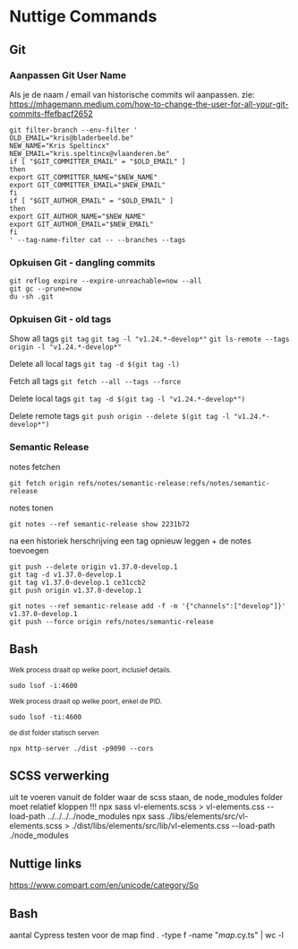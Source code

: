 # Nuttige Commands

## Git

### Aanpassen Git User Name

Als je de naam / email van historische commits wil aanpassen.
zie: https://mhagemann.medium.com/how-to-change-the-user-for-all-your-git-commits-ffefbacf2652

```
git filter-branch --env-filter '
OLD_EMAIL="kris@bladerbeeld.be"
NEW_NAME="Kris Speltincx"
NEW_EMAIL="kris.speltincx@vlaanderen.be"
if [ "$GIT_COMMITTER_EMAIL" = "$OLD_EMAIL" ]
then
export GIT_COMMITTER_NAME="$NEW_NAME"
export GIT_COMMITTER_EMAIL="$NEW_EMAIL"
fi
if [ "$GIT_AUTHOR_EMAIL" = "$OLD_EMAIL" ]
then
export GIT_AUTHOR_NAME="$NEW_NAME"
export GIT_AUTHOR_EMAIL="$NEW_EMAIL"
fi
' --tag-name-filter cat -- --branches --tags
```

### Opkuisen Git - dangling commits

```
git reflog expire --expire-unreachable=now --all
git gc --prune=now
du -sh .git 
```

### Opkuisen Git - old tags

Show all tags
`git tag`
`git tag -l "v1.24.*-develop*"`
`git ls-remote --tags origin -l "v1.24.*-develop*"`

Delete all local tags
`git tag -d $(git tag -l)`

Fetch all tags
`git fetch --all --tags --force`

Delete local tags
`git tag -d $(git tag -l "v1.24.*-develop*")`

Delete remote tags
`git push origin --delete $(git tag -l "v1.24.*-develop*")`


### Semantic Release

notes fetchen
```
git fetch origin refs/notes/semantic-release:refs/notes/semantic-release
```
notes tonen
```
git notes --ref semantic-release show 2231b72
```

na een historiek herschrijving een tag opnieuw leggen + de notes toevoegen 
```
git push --delete origin v1.37.0-develop.1
git tag -d v1.37.0-develop.1
git tag v1.37.0-develop.1 ce31ccb2
git push origin v1.37.0-develop.1

git notes --ref semantic-release add -f -m '{"channels":["develop"]}' v1.37.0-develop.1
git push --force origin refs/notes/semantic-release
```


## Bash

<sub>Welk process draait op welke poort, inclusief details.</sub>
```
sudo lsof -i:4600
```

<sub>Welk process draait op welke poort, enkel de PID.</sub>
```
sudo lsof -ti:4600
```

<sub>de dist folder statisch serven</sub>
```
npx http-server ./dist -p9090 --cors
```

## SCSS verwerking

uit te voeren vanuit de folder waar de scss staan, de node_modules folder moet relatief kloppen !!!
npx sass vl-elements.scss > vl-elements.css --load-path ../../../../node_modules
npx sass ./libs/elements/src/vl-elements.scss > ./dist/libs/elements/src/lib/vl-elements.css --load-path ./node_modules

## Nuttige links

https://www.compart.com/en/unicode/category/So

## Bash

aantal Cypress testen voor de map 
find . -type f -name "*map*.cy.ts" | wc -l 

